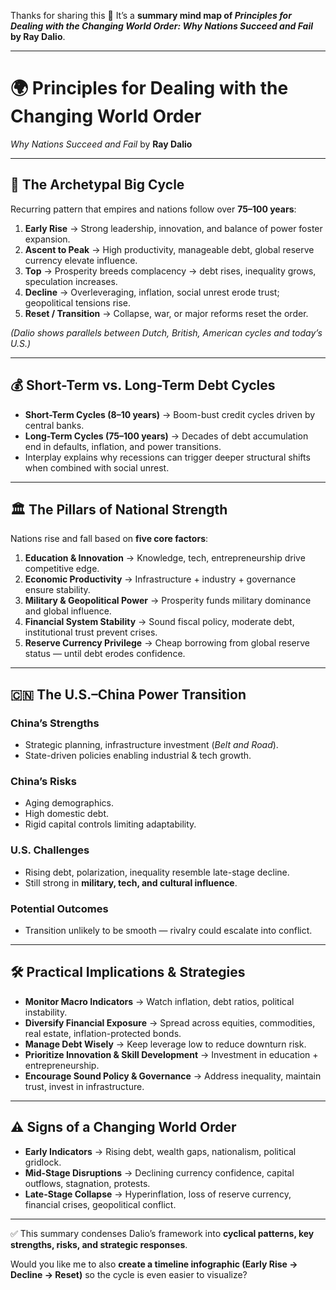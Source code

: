 Thanks for sharing this 🙌 It’s a **summary mind map of *Principles for Dealing with the Changing World Order: Why Nations Succeed and Fail* by Ray Dalio**.


---

# 🌍 Principles for Dealing with the Changing World Order

*Why Nations Succeed and Fail* by **Ray Dalio**

---

## 🔄 The Archetypal Big Cycle

Recurring pattern that empires and nations follow over **75–100 years**:

1. **Early Rise** → Strong leadership, innovation, and balance of power foster expansion.
2. **Ascent to Peak** → High productivity, manageable debt, global reserve currency elevate influence.
3. **Top** → Prosperity breeds complacency → debt rises, inequality grows, speculation increases.
4. **Decline** → Overleveraging, inflation, social unrest erode trust; geopolitical tensions rise.
5. **Reset / Transition** → Collapse, war, or major reforms reset the order.

*(Dalio shows parallels between Dutch, British, American cycles and today’s U.S.)*

---

## 💰 Short-Term vs. Long-Term Debt Cycles

* **Short-Term Cycles (8–10 years)** → Boom-bust credit cycles driven by central banks.
* **Long-Term Cycles (75–100 years)** → Decades of debt accumulation end in defaults, inflation, and power transitions.
* Interplay explains why recessions can trigger deeper structural shifts when combined with social unrest.

---

## 🏛️ The Pillars of National Strength

Nations rise and fall based on **five core factors**:

1. **Education & Innovation** → Knowledge, tech, entrepreneurship drive competitive edge.
2. **Economic Productivity** → Infrastructure + industry + governance ensure stability.
3. **Military & Geopolitical Power** → Prosperity funds military dominance and global influence.
4. **Financial System Stability** → Sound fiscal policy, moderate debt, institutional trust prevent crises.
5. **Reserve Currency Privilege** → Cheap borrowing from global reserve status — until debt erodes confidence.

---

## 🇨🇳 The U.S.–China Power Transition

### China’s Strengths

* Strategic planning, infrastructure investment (*Belt and Road*).
* State-driven policies enabling industrial & tech growth.

### China’s Risks

* Aging demographics.
* High domestic debt.
* Rigid capital controls limiting adaptability.

### U.S. Challenges

* Rising debt, polarization, inequality resemble late-stage decline.
* Still strong in **military, tech, and cultural influence**.

### Potential Outcomes

* Transition unlikely to be smooth — rivalry could escalate into conflict.

---

## 🛠️ Practical Implications & Strategies

* **Monitor Macro Indicators** → Watch inflation, debt ratios, political instability.
* **Diversify Financial Exposure** → Spread across equities, commodities, real estate, inflation-protected bonds.
* **Manage Debt Wisely** → Keep leverage low to reduce downturn risk.
* **Prioritize Innovation & Skill Development** → Investment in education + entrepreneurship.
* **Encourage Sound Policy & Governance** → Address inequality, maintain trust, invest in infrastructure.

---

## ⚠️ Signs of a Changing World Order

* **Early Indicators** → Rising debt, wealth gaps, nationalism, political gridlock.
* **Mid-Stage Disruptions** → Declining currency confidence, capital outflows, stagnation, protests.
* **Late-Stage Collapse** → Hyperinflation, loss of reserve currency, financial crises, geopolitical conflict.

---

✅ This summary condenses Dalio’s framework into **cyclical patterns, key strengths, risks, and strategic responses**.

Would you like me to also **create a timeline infographic (Early Rise → Decline → Reset)** so the cycle is even easier to visualize?
